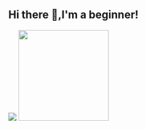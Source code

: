 ## Hi there 👋,I'm a beginner!

<p>
    <img src="https://github-readme-stats.vercel.app/api?username=AinxBOT&hide=contribs,prs&show_icons=true&hide_border=true&title_color=000" />
    <img src="https://github-readme-stats.vercel.app/api/top-langs/?username=AinxBOT&layout=compact" height=180 />
</p>
